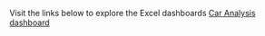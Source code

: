 Visit the links below to explore the Excel dashboards
[Car Analysis dashboard](https://github.dev/Mezue3000/DataScience_World/blob/main/Excel%20Dashboards/Car-analysis.png)
